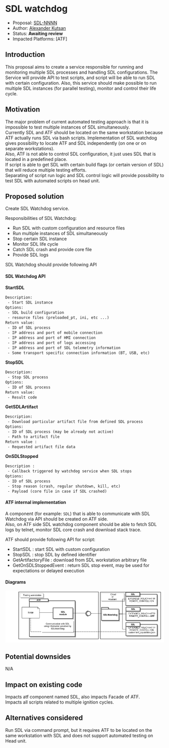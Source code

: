 # SDL watchdog

* Proposal: [SDL-NNNN](nnn-atf-sdl-watchdog-service.md)
* Author: [Alexander Kutsan](https://github.com/LuxoftAKutsan)
* Status: **Awaiting review**
* Impacted Platforms: [ATF]

## Introduction
This proposal aims to create a service responsible for running and monitoring multiple SDL processes and handling SDL configurations.
The Service will provide API to test scripts, and script will be able to run SDL with certain configuration. 
Also, this service should make possible to run multiple SDL instances (for parallel testing), monitor and control their life cycle. 

## Motivation

The major problem of current automated testing approach is that it is impossible to test multiple instances of SDL simultaneously.  
Currently SDL and ATF should be located on the same workstation because ATF actually runs SDL via bash scripts. Implementation of SDL watchdog gives possibility to locate ATF and SDL independently (on one or on separate workstations).  
Also, ATF is not able to control SDL configuration, it just uses SDL that is located in a predefined place.  
If script is able to get SDL with certain build flags (or certain version of SDL) that will reduce multiple testing efforts.  
Separating of script run logic and SDL control logic will provide possibility to test SDL with automated scripts on head unit.

## Proposed solution

Create SDL Watchdog service.  

Responsibilities of SDL Watchdog:
 - Run SDL with custom configuration and resource files
 - Run multiple instances of SDL simultaneously
 - Stop certain SDL instance
 - Monitor SDL life cycle
 - Catch SDL crash and provide core file
 - Provide SDL logs
 
SDL Watchdog should provide following API

#### SDL Watchdog API

**StartSDL**
``` 
Description: 
 - Start SDL instance
Options:
 - SDL build configuration
 - resource files (preloaded_pt, ini, etc ...)
Return value: 
 - ID of SDL process
 - IP address and port of mobile connection
 - IP address and port of HMI connection
 - IP address and port of logs accessing
 - IP address and port of SDL telemetry information   
 - Some transport specific connection information (BT, USB, etc) 
```

**StopSDL**
``` 
Description: 
 - Stop SDL process
Options:
 - ID of SDL process
Return value: 
 - Result code
```

**GetSDLArtifact**
``` 
Description: 
 - Download particular artifact file from defined SDL process  
Options:
 - ID of SDL process (may be already not active)
 - Path to artifact file
Return value : 
 - Requested artifact file data
```

**OnSDLStopped**
``` 
Description : 
 - Callback triggered by watchdog service when SDL stops
Options:
 - ID of SDL process
 - Stop reason (crash, regular shutdown, kill, etc) 
 - Payload (core file in case if SDL crashed) 
```

#### ATF internal implementation

A component (for example: `SDL`) that is able to communicate with SDL Watchdog via API should be created on ATF side.  
Also, on ATF side SDL watchdog component should be able to fetch SDL logs by telnet, monitor SDL core crash and download stack trace.

ATF should provide following API for script:

- StartSDL : start SDL with custom configuration
- StopSDL : stop SDL by defined identifier
- GetArtifactoryFile : download from SDL workstation arbitrary file
- GetOnSDLStoppedEvent : return SDL stop event, may be used for expectations or delayed execution

#### Diagrams 
![SDL watch dog and ATF communication](/assets/proposals/nnnn-Atf-Sdl-Watchdog-Service/sdl-watchdog.png)

## Potential downsides

N/A

## Impact on existing code

Impacts atf component named SDL, also impacts Facade of ATF.  
Impacts all scripts related to multiple ignition cycles.

## Alternatives considered
Run SDL via command prompt, but it requires ATF to be located on the same workstation with SDL and does not support automated testing on Head unit. 
